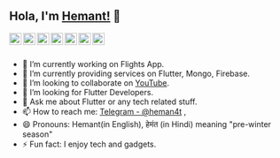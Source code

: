 ## Hola, I'm [Hemant!](https://github.com/heman4t) 👋


<a href="https://github.com/heman4t">
 <img align="left" alt="Hemant's Github" width="22px" src="https://cdn.jsdelivr.net/npm/simple-icons@v3/icons/github.svg" />
</a>
<a href="https://t.me/heman4t">
 <img align="left" alt="Hemant's Telegram" width="22px" src="https://cdn.jsdelivr.net/npm/simple-icons@v3/icons/telegram.svg" />
</a>
<a href="https://instagram.com/heman4t/">
 <img align="left" alt="Hemant's Instagram" width="22px" src="https://cdn.jsdelivr.net/npm/simple-icons@v3/icons/instagram.svg" />
</a>
<a href="https://twitter.com/heman4t">
 <img align="left" alt="Hemant's Twitter" width="22px" src="https://cdn.jsdelivr.net/npm/simple-icons@v3/icons/twitter.svg" />
</a>
<a href="https://linkedin.com/in/heman4t">
 <img align="left" alt="Hemant's Linkdein" width="22px" src="https://cdn.jsdelivr.net/npm/simple-icons@v3/icons/linkedin.svg" />
</a>
<a href="https://www.facebook.com/heman4t/">
 <img align="left" alt="Hemant's Facebook" width="22px" src="https://cdn.jsdelivr.net/npm/simple-icons@v3/icons/facebook.svg" />
</a>
<a href="https://www.youtube.com/channel/UCTlfac169MDrl3q6VJFIdNw">
 <img align="left" alt="Hemant's Youtube" width="22px" src="https://cdn.jsdelivr.net/npm/simple-icons@v3/icons/youtube.svg" />
</a>

<br/>
<br/>

- 🔭 I’m currently working on Flights App.
- 🌱 I’m currently providing services on Flutter, Mongo, Firebase.
- 👯 I’m looking to collaborate on [YouTube](https://www.youtube.com/channel/UCTlfac169MDrl3q6VJFIdNw).
- 🤔 I’m looking for Flutter Developers.
- 💬 Ask me about Flutter or any tech related stuff.
- 📫 How to reach me: [Telegram - @heman4t](https://t.me/heman4t) ,
- 😄 Pronouns: Hemant(in English), हेमंत (in Hindi) meaning "pre-winter season"
- ⚡ Fun fact: I enjoy tech and gadgets.
